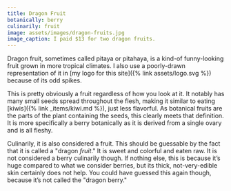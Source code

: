 ```yaml
---
title: Dragon Fruit
botanically: berry
culinarily: fruit
image: assets/images/dragon-fruits.jpg
image_caption: I paid $13 for two dragon fruits.
---
```

Dragon fruit, sometimes called pitaya or pitahaya, is a kind-of funny-looking fruit grown in more tropical climates. I also use a poorly-drawn representation of it in [my logo for this site]({% link assets/logo.svg %}) because of its odd spikes.

This is pretty obviously a fruit regardless of how you look at it. It notably has many small seeds spread throughout the flesh, making it similar to eating [kiwis]({% link _items/kiwi.md %}), just less flavorful. As botanical fruits are the parts of the plant containing the seeds, this clearly meets that definition. It is more specifically a berry botanically as it is derived from a single ovary and is all fleshy.

Culinarily, it is also considered a fruit. This should be guessable by the fact that it is called a "dragon *fruit*." It is sweet and colorful and eaten raw. It is not considered a berry culinarily though. If nothing else, this is because it’s huge compared to what we consider berries, but its thick, not-very-edible skin certainly does not help. You could have guessed this again though, because it’s not called the "dragon berry."
